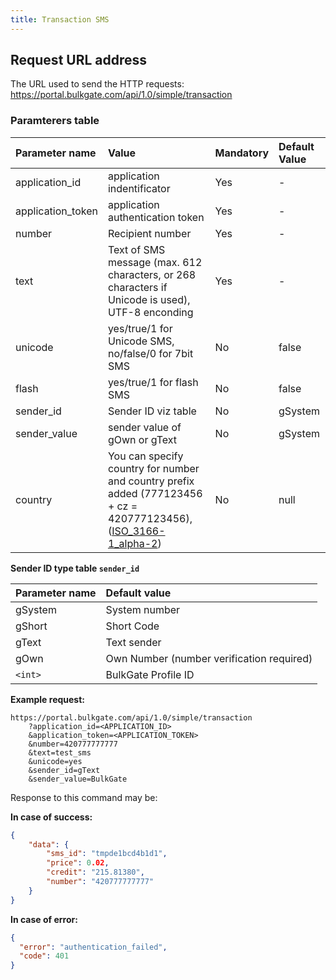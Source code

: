 ```yaml
---
title: Transaction SMS
---
```



## Request URL address
The URL used to send the HTTP requests:
https://portal.bulkgate.com/api/1.0/simple/transaction

### Paramterers table

|Parameter name	|Value|	Mandatory| Default Value
|:--- |:--- |:--- |:--- |
|application_id|application indentificator |	Yes|-| 
|application_token|application authentication token	|Yes|-|
|number|Recipient number 	|Yes|-|
|text|Text of SMS message (max. 612 characters, or 268 characters if Unicode is used), UTF-8 enconding	|Yes|-|
|unicode	|yes/true/1 for Unicode SMS, no/false/0 for 7bit SMS|No|false|
|flash| yes/true/1 for flash SMS|No|false|
|sender_id|Sender ID viz table|No|gSystem|
|sender_value|sender value of gOwn or gText|No|gSystem|
|country|You can specify country for number and country prefix added (777123456 + cz = 420777123456), ([ISO_3166-1_alpha-2](https://en.wikipedia.org/wiki/ISO_3166-1_alpha-2))|No|null|

**Sender ID type table `sender_id`** 

|Parameter name	| Default value|
|:--- |:---|
|gSystem |System number| 
|gShort |Short Code| 
|gText |Text sender| 
|gOwn |Own Number (number verification required)| 
| `<int>` |BulkGate Profile ID| 


**Example request:**
``` url
https://portal.bulkgate.com/api/1.0/simple/transaction
    ?application_id=<APPLICATION_ID>
    &application_token=<APPLICATION_TOKEN>
    &number=420777777777
    &text=test_sms
    &unicode=yes
    &sender_id=gText
    &sender_value=BulkGate
```

Response to this command may be:

**In case of success:**
``` json
{
    "data": {
        "sms_id": "tmpde1bcd4b1d1",
        "price": 0.02,
        "credit": "215.81380",
        "number": "420777777777"
    }
}
```
 
**In case of error:**
``` json 
{
  "error": "authentication_failed",
  "code": 401
}
```
